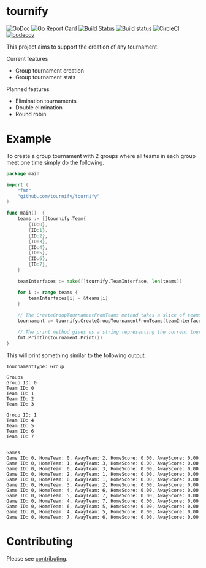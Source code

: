 # tournify

[![GoDoc](https://godoc.org/github.com/tournify/tournify?status.svg)](https://godoc.org/github.com/tournify/tournify)
[![Go Report Card](https://goreportcard.com/badge/github.com/tournify/tournify)](https://goreportcard.com/report/github.com/tournify/tournify)
[![Build Status](https://api.travis-ci.org/tournify/tournify.svg?branch=master)](https://travis-ci.org/tournify/tournify)
[![Build status](https://ci.appveyor.com/api/projects/status/9s2ykpx3wdnf9eiw?svg=true)](https://ci.appveyor.com/project/markustenghamn/tournify)
[![CircleCI](https://circleci.com/gh/tournify/tournify.svg?style=svg)](https://circleci.com/gh/tournify/tournify)
[![codecov](https://codecov.io/gh/tournify/tournify/branch/master/graph/badge.svg)](https://codecov.io/gh/tournify/tournify)

This project aims to support the creation of any tournament.

Current features
 - Group tournament creation
 - Group tournament stats
 
Planned features
 - Elimination tournaments
 - Double elimination
 - Round robin

Example
=

To create a group tournament with 2 groups where all teams in each group meet one time simply do the following.

```go
package main

import (
	"fmt"
	"github.com/tournify/tournify"
)

func main()  {
	teams := []tournify.Team{
		{ID:0},
		{ID:1},
		{ID:2},
		{ID:3},
		{ID:4},
		{ID:5},
		{ID:6},
		{ID:7},
	}

	teamInterfaces := make([]tournify.TeamInterface, len(teams))

	for i := range teams {
		teamInterfaces[i] = &teams[i]
	}
    
    // The CreateGroupTournamentFromTeams method takes a slice of teams along with the group count and meet count
	tournament := tournify.CreateGroupTournamentFromTeams(teamInterfaces, 2, 1)

    // The print method gives us a string representing the current tournament
	fmt.Println(tournament.Print())
}
```

This will print something similar to the following output.

```text
TournamentType: Group

Groups
Group ID: 0
Team ID: 0
Team ID: 1
Team ID: 2
Team ID: 3

Group ID: 1
Team ID: 4
Team ID: 5
Team ID: 6
Team ID: 7


Games
Game ID: 0, HomeTeam: 0, AwayTeam: 2, HomeScore: 0.00, AwayScore: 0.00
Game ID: 0, HomeTeam: 1, AwayTeam: 3, HomeScore: 0.00, AwayScore: 0.00
Game ID: 0, HomeTeam: 0, AwayTeam: 3, HomeScore: 0.00, AwayScore: 0.00
Game ID: 0, HomeTeam: 2, AwayTeam: 1, HomeScore: 0.00, AwayScore: 0.00
Game ID: 0, HomeTeam: 0, AwayTeam: 1, HomeScore: 0.00, AwayScore: 0.00
Game ID: 0, HomeTeam: 3, AwayTeam: 2, HomeScore: 0.00, AwayScore: 0.00
Game ID: 0, HomeTeam: 4, AwayTeam: 6, HomeScore: 0.00, AwayScore: 0.00
Game ID: 0, HomeTeam: 5, AwayTeam: 7, HomeScore: 0.00, AwayScore: 0.00
Game ID: 0, HomeTeam: 4, AwayTeam: 7, HomeScore: 0.00, AwayScore: 0.00
Game ID: 0, HomeTeam: 6, AwayTeam: 5, HomeScore: 0.00, AwayScore: 0.00
Game ID: 0, HomeTeam: 4, AwayTeam: 5, HomeScore: 0.00, AwayScore: 0.00
Game ID: 0, HomeTeam: 7, AwayTeam: 6, HomeScore: 0.00, AwayScore: 0.00
```

Contributing
=

Please see [contributing](CONTRIBUTING.md).
